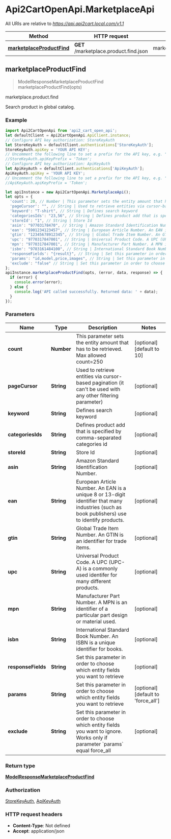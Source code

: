 # Api2CartOpenApi.MarketplaceApi

All URIs are relative to *https://api.api2cart.local.com/v1.1*

Method | HTTP request | Description
------------- | ------------- | -------------
[**marketplaceProductFind**](MarketplaceApi.md#marketplaceProductFind) | **GET** /marketplace.product.find.json | marketplace.product.find



## marketplaceProductFind

> ModelResponseMarketplaceProductFind marketplaceProductFind(opts)

marketplace.product.find

Search product in global catalog.

### Example

```javascript
import Api2CartOpenApi from 'api2_cart_open_api';
let defaultClient = Api2CartOpenApi.ApiClient.instance;
// Configure API key authorization: StoreKeyAuth
let StoreKeyAuth = defaultClient.authentications['StoreKeyAuth'];
StoreKeyAuth.apiKey = 'YOUR API KEY';
// Uncomment the following line to set a prefix for the API key, e.g. "Token" (defaults to null)
//StoreKeyAuth.apiKeyPrefix = 'Token';
// Configure API key authorization: ApiKeyAuth
let ApiKeyAuth = defaultClient.authentications['ApiKeyAuth'];
ApiKeyAuth.apiKey = 'YOUR API KEY';
// Uncomment the following line to set a prefix for the API key, e.g. "Token" (defaults to null)
//ApiKeyAuth.apiKeyPrefix = 'Token';

let apiInstance = new Api2CartOpenApi.MarketplaceApi();
let opts = {
  'count': 20, // Number | This parameter sets the entity amount that has to be retrieved. Max allowed count=250
  'pageCursor': "", // String | Used to retrieve entities via cursor-based pagination (it can't be used with any other filtering parameter)
  'keyword': "T-shirt", // String | Defines search keyword
  'categoriesIds': "23,56", // String | Defines product add that is specified by comma-separated categories id
  'storeId': "1", // String | Store Id
  'asin': "97703178470", // String | Amazon Standard Identification Number.
  'ean': "5901234123457", // String | European Article Number. An EAN is a unique 8 or 13-digit identifier that many industries (such as book publishers) use to identify products.
  'gtin': "12345678912345", // String | Global Trade Item Number. An GTIN is an identifier for trade items.
  'upc': "9770317847001", // String | Universal Product Code. A UPC (UPC-A) is a commonly used identifer for many different products.
  'mpn': "9770317847001", // String | Manufacturer Part Number. A MPN is an identifier of a particular part design or material used.
  'isbn': "9783161484100", // String | International Standard Book Number. An ISBN is a unique identifier for books.
  'responseFields': "{result}", // String | Set this parameter in order to choose which entity fields you want to retrieve
  'params': "id,model,price,images", // String | Set this parameter in order to choose which entity fields you want to retrieve
  'exclude': "false" // String | Set this parameter in order to choose which entity fields you want to ignore. Works only if parameter `params` equal force_all
};
apiInstance.marketplaceProductFind(opts, (error, data, response) => {
  if (error) {
    console.error(error);
  } else {
    console.log('API called successfully. Returned data: ' + data);
  }
});
```

### Parameters


Name | Type | Description  | Notes
------------- | ------------- | ------------- | -------------
 **count** | **Number**| This parameter sets the entity amount that has to be retrieved. Max allowed count&#x3D;250 | [optional] [default to 10]
 **pageCursor** | **String**| Used to retrieve entities via cursor-based pagination (it can&#39;t be used with any other filtering parameter) | [optional] 
 **keyword** | **String**| Defines search keyword | [optional] 
 **categoriesIds** | **String**| Defines product add that is specified by comma-separated categories id | [optional] 
 **storeId** | **String**| Store Id | [optional] 
 **asin** | **String**| Amazon Standard Identification Number. | [optional] 
 **ean** | **String**| European Article Number. An EAN is a unique 8 or 13-digit identifier that many industries (such as book publishers) use to identify products. | [optional] 
 **gtin** | **String**| Global Trade Item Number. An GTIN is an identifier for trade items. | [optional] 
 **upc** | **String**| Universal Product Code. A UPC (UPC-A) is a commonly used identifer for many different products. | [optional] 
 **mpn** | **String**| Manufacturer Part Number. A MPN is an identifier of a particular part design or material used. | [optional] 
 **isbn** | **String**| International Standard Book Number. An ISBN is a unique identifier for books. | [optional] 
 **responseFields** | **String**| Set this parameter in order to choose which entity fields you want to retrieve | [optional] 
 **params** | **String**| Set this parameter in order to choose which entity fields you want to retrieve | [optional] [default to &#39;force_all&#39;]
 **exclude** | **String**| Set this parameter in order to choose which entity fields you want to ignore. Works only if parameter &#x60;params&#x60; equal force_all | [optional] 

### Return type

[**ModelResponseMarketplaceProductFind**](ModelResponseMarketplaceProductFind.md)

### Authorization

[StoreKeyAuth](../README.md#StoreKeyAuth), [ApiKeyAuth](../README.md#ApiKeyAuth)

### HTTP request headers

- **Content-Type**: Not defined
- **Accept**: application/json

